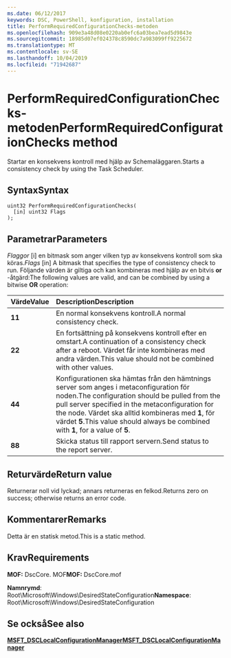 ```yaml
---
ms.date: 06/12/2017
keywords: DSC, PowerShell, konfiguration, installation
title: PerformRequiredConfigurationChecks-metoden
ms.openlocfilehash: 909e3a48d08e0220ab0efc6a03bea7ead5d9843e
ms.sourcegitcommit: 18985d07ef024378c8590dc7a983099ff9225672
ms.translationtype: MT
ms.contentlocale: sv-SE
ms.lasthandoff: 10/04/2019
ms.locfileid: "71942687"
---
```

# <a name="performrequiredconfigurationchecks-method"></a><span data-ttu-id="02b92-103">PerformRequiredConfigurationChecks-metoden</span><span class="sxs-lookup"><span data-stu-id="02b92-103">PerformRequiredConfigurationChecks method</span></span>

<span data-ttu-id="02b92-104">Startar en konsekvens kontroll med hjälp av Schemaläggaren.</span><span class="sxs-lookup"><span data-stu-id="02b92-104">Starts a consistency check by using the Task Scheduler.</span></span>

## <a name="syntax"></a><span data-ttu-id="02b92-105">Syntax</span><span class="sxs-lookup"><span data-stu-id="02b92-105">Syntax</span></span>

```mof
uint32 PerformRequiredConfigurationChecks(
  [in] uint32 Flags
);
```

## <a name="parameters"></a><span data-ttu-id="02b92-106">Parametrar</span><span class="sxs-lookup"><span data-stu-id="02b92-106">Parameters</span></span>

<span data-ttu-id="02b92-107">*Flaggor* \[i\] en bitmask som anger vilken typ av konsekvens kontroll som ska köras.</span><span class="sxs-lookup"><span data-stu-id="02b92-107">*Flags* \[in\] A bitmask that specifies the type of consistency check to run.</span></span> <span data-ttu-id="02b92-108">Följande värden är giltiga och kan kombineras med hjälp av en bitvis **or** -åtgärd:</span><span class="sxs-lookup"><span data-stu-id="02b92-108">The following values are valid, and can be combined by using a bitwise **OR** operation:</span></span>

|<span data-ttu-id="02b92-109">Värde</span><span class="sxs-lookup"><span data-stu-id="02b92-109">Value</span></span> |<span data-ttu-id="02b92-110">Description</span><span class="sxs-lookup"><span data-stu-id="02b92-110">Description</span></span> |
|:--- |:---|
|<span data-ttu-id="02b92-111">**1**</span><span class="sxs-lookup"><span data-stu-id="02b92-111">**1**</span></span> | <span data-ttu-id="02b92-112">En normal konsekvens kontroll.</span><span class="sxs-lookup"><span data-stu-id="02b92-112">A normal consistency check.</span></span> |
|<span data-ttu-id="02b92-113">**2**</span><span class="sxs-lookup"><span data-stu-id="02b92-113">**2**</span></span> | <span data-ttu-id="02b92-114">En fortsättning på konsekvens kontroll efter en omstart.</span><span class="sxs-lookup"><span data-stu-id="02b92-114">A continuation of a consistency check after a reboot.</span></span> <span data-ttu-id="02b92-115">Värdet får inte kombineras med andra värden.</span><span class="sxs-lookup"><span data-stu-id="02b92-115">This value should not be combined with other values.</span></span> |
|<span data-ttu-id="02b92-116">**4**</span><span class="sxs-lookup"><span data-stu-id="02b92-116">**4**</span></span> | <span data-ttu-id="02b92-117">Konfigurationen ska hämtas från den hämtnings server som anges i metaconfiguration för noden.</span><span class="sxs-lookup"><span data-stu-id="02b92-117">The configuration should be pulled from the pull server specified in the metaconfiguration for the node.</span></span> <span data-ttu-id="02b92-118">Värdet ska alltid kombineras med **1**, för värdet **5**.</span><span class="sxs-lookup"><span data-stu-id="02b92-118">This value should always be combined with **1**, for a value of **5**.</span></span> |
|<span data-ttu-id="02b92-119">**8**</span><span class="sxs-lookup"><span data-stu-id="02b92-119">**8**</span></span> | <span data-ttu-id="02b92-120">Skicka status till rapport servern.</span><span class="sxs-lookup"><span data-stu-id="02b92-120">Send status to the report server.</span></span> |

## <a name="return-value"></a><span data-ttu-id="02b92-121">Returvärde</span><span class="sxs-lookup"><span data-stu-id="02b92-121">Return value</span></span>

<span data-ttu-id="02b92-122">Returnerar noll vid lyckad; annars returneras en felkod.</span><span class="sxs-lookup"><span data-stu-id="02b92-122">Returns zero on success; otherwise returns an error code.</span></span>

## <a name="remarks"></a><span data-ttu-id="02b92-123">Kommentarer</span><span class="sxs-lookup"><span data-stu-id="02b92-123">Remarks</span></span>

<span data-ttu-id="02b92-124">Detta är en statisk metod.</span><span class="sxs-lookup"><span data-stu-id="02b92-124">This is a static method.</span></span>

## <a name="requirements"></a><span data-ttu-id="02b92-125">Krav</span><span class="sxs-lookup"><span data-stu-id="02b92-125">Requirements</span></span>

<span data-ttu-id="02b92-126">**MOF:** DscCore. MOF</span><span class="sxs-lookup"><span data-stu-id="02b92-126">**MOF:** DscCore.mof</span></span>

<span data-ttu-id="02b92-127">**Namnrymd**: Root\Microsoft\Windows\DesiredStateConfiguration</span><span class="sxs-lookup"><span data-stu-id="02b92-127">**Namespace**: Root\Microsoft\Windows\DesiredStateConfiguration</span></span>

## <a name="see-also"></a><span data-ttu-id="02b92-128">Se också</span><span class="sxs-lookup"><span data-stu-id="02b92-128">See also</span></span>

[<span data-ttu-id="02b92-129">**MSFT_DSCLocalConfigurationManager**</span><span class="sxs-lookup"><span data-stu-id="02b92-129">**MSFT_DSCLocalConfigurationManager**</span></span>](msft-dsclocalconfigurationmanager.md)
